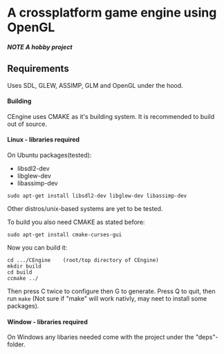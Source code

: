 # A crossplatform game engine using OpenGL
##### NOTE *A hobby project*

## Requirements

Uses SDL, GLEW, ASSIMP, GLM and OpenGL under the hood.

#### Building
CEngine uses CMAKE as it's building system. It is recommended to build out of source.

#### Linux - libraries required
On Ubuntu packages(tested):
- libsdl2-dev
- libglew-dev
- libassimp-dev

`sudo apt-get install libsdl2-dev libglew-dev libassimp-dev`

Other distros/unix-based systems are yet to be tested.

To build you also need CMAKE as stated before:

`sudo apt-get install cmake-curses-gui`

Now you can build it:

```shell
cd .../CEngine    (root/top directory of CEngine)
mkdir build
cd build
ccmake ../
```

Then press C twice to configure then G to generate. Press Q to quit, then run
`make` (Not sure if "make" will work nativly, may neet to install some packages).


#### Window - libraries required
On Windows any libaries needed come with the project under the "deps"-folder.
